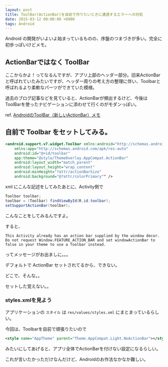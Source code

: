 ```yaml
---
layout: post
title: ToolBar(ActionBar)を自前で作りたいときに遭遇するエラーへの対処
date: 2015-03-12 00:00:00 +0900
tags: Android
---
```


Android の開発がいよいよ始まっているものの、序盤のつまづきが多い。完全に初歩っぽいけどメモ。


## ActionBarではなく ToolBar

ここからかよ！ってなるんですが、アプリ上部のヘッダー部分。旧来ActionBarと呼ばれていたみたいですが、ヘッダー周りの考え方の整理に伴い、Toolbarと呼ばれるより柔軟なパーツができていた模様。

過去のブログ記事などを見ていると、ActionBarが頻出するけど、今後はToolBarを使ったナビゲーションに添わせて行くのがモダンっぽい。

ref. [AndroidのToolBar（新しいActionBar）メモ](http://qiita.com/kobakei/items/f17019f8b0a88c8e57f4)

## 自前で Toolbar をセットしてみる。

```xml
<android.support.v7.widget.Toolbar xmlns:android="http://schemas.android.com/apk/res/android"
    xmlns:app="http://schemas.android.com/apk/res-auto"
    android:id="@+id/toolbar"
    app:theme="@style/ThemeOverlay.AppCompat.ActionBar"
    android:layout_width="match_parent"
    android:layout_height="wrap_content"
    android:minHeight="?attr/actionBarSize"
    android:background="@?attr/colorPrimary"" />
```

xml にこんな記述をしてみたあとに、Activity側で

```java
Toolbar toolbar;
toolbar = (Toolbar) findViewById(R.id.toolbar);
setSupportActionBar(toolbar);
````

こんなことをしてみるんですよ。

すると、

```
This Activity already has an action bar supplied by the window decor. Do not request Window.FEATURE_ACTION_BAR and set windowActionBar to false in your theme to use a Toolbar instead.
```

ってメッセージがお出ましに。。。

デフォルトで ActionBar セットされてるから、できない。

どこで、そんな。。

セットした覚えない。。

### styles.xmlを見よう

アプリケーションの `スタイル` は `res/values/styles.xml` にまとまっているらしい。

今回は、Toolbarを自前で頑張りたいので

```xml
<style name="AppTheme" parent="Theme.AppCompat.Light.NoActionBar"></style>
```

みたいにしてあげると、アプリ全体でActionBarを付けない設定になるらしい。

これが言いたかっただけなんだけど、Androidのお作法なかなか難しい。
